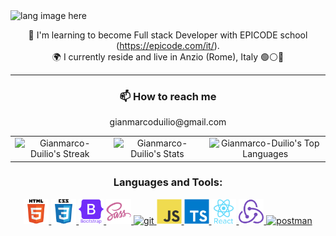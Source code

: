   <img src="https://github.com/alansmathew/alansmathew/raw/master/lang.gif" alt="lang image here" style="max-width: 100%; display: inline-block;" data-target="animated-image.originalImage">
 <div align="center" > 
 

🌱 I'm learning to become Full stack Developer with EPICODE school (https://epicode.com/it/).</br>
🌍 I currently reside and live in Anzio (Rome), Italy 🟢⚪🔴
<hr/>
<h3>📫 How to reach me</h3>
<p>gianmarcoduilio@gmail.com</p>
</div>








<table align="center">
  <tr>
    <td align="center" >
      <img class="github-stats" src="https://github-readme-streak-stats.herokuapp.com/?user=Gianmarco-Duilio&theme=prussian&hide_border=true" alt="Gianmarco-Duilio's Streak" />
    </td>
    <td align="center">
      <img class="github-stats" src="https://github-readme-stats.vercel.app/api?username=Gianmarco-Duilio&theme=prussian&show_icons=true&hide_border=true&count_private=false" alt="Gianmarco-Duilio's Stats" />
    </td>
    <td align="center">
      <img class="github-stats" src="https://github-readme-stats.vercel.app/api/top-langs/?username=Gianmarco-Duilio&theme=prussian&show_icons=true&hide_border=true&layout=compact" alt="Gianmarco-Duilio's Top Languages" />
    </td>
  </tr>
</table>
</hr>
<div align="center" >
<h3 >Languages and Tools:</h3>
<p >

  <a href="https://www.w3.org/html/" target="_blank" rel="noreferrer"> <img src="https://raw.githubusercontent.com/devicons/devicon/master/icons/html5/html5-original-wordmark.svg" alt="html5" width="40" height="40"/> </a>
  <a href="https://www.w3schools.com/css/" target="_blank" rel="noreferrer"> <img src="https://raw.githubusercontent.com/devicons/devicon/master/icons/css3/css3-original-wordmark.svg" alt="css3" width="40" height="40"/> </a>
  <a href="https://getbootstrap.com" target="_blank" rel="noreferrer"> <img src="https://raw.githubusercontent.com/devicons/devicon/master/icons/bootstrap/bootstrap-plain-wordmark.svg" alt="bootstrap" width="40" height="40"/> </a>
  <a href="https://sass-lang.com" target="_blank" rel="noreferrer"> <img src="https://raw.githubusercontent.com/devicons/devicon/master/icons/sass/sass-original.svg" alt="sass" width="40" height="40"/> </a>
  <a href="https://git-scm.com/" target="_blank" rel="noreferrer"> <img src="https://www.vectorlogo.zone/logos/git-scm/git-scm-icon.svg" alt="git" width="40" height="40"/> </a>
  <a href="https://developer.mozilla.org/en-US/docs/Web/JavaScript" target="_blank" rel="noreferrer"> <img src="https://raw.githubusercontent.com/devicons/devicon/master/icons/javascript/javascript-original.svg" alt="javascript" width="40" height="40"/> </a> 
  <a href="https://www.typescriptlang.org/" target="_blank" rel="noreferrer"> <img src="https://raw.githubusercontent.com/devicons/devicon/master/icons/typescript/typescript-original.svg" alt="typescript" width="40" height="40"/> </a>
  <a href="https://reactjs.org/" target="_blank" rel="noreferrer"> <img src="https://raw.githubusercontent.com/devicons/devicon/master/icons/react/react-original-wordmark.svg" alt="react" width="40" height="40"/> </a>
  <a href="https://redux.js.org" target="_blank" rel="noreferrer"> <img src="https://raw.githubusercontent.com/devicons/devicon/master/icons/redux/redux-original.svg" alt="redux" width="40" height="40"/> </a>
  <a href="https://postman.com" target="_blank" rel="noreferrer"> <img src="https://www.vectorlogo.zone/logos/getpostman/getpostman-icon.svg" alt="postman" width="40" height="40"/> </a>
</p>
</div>
